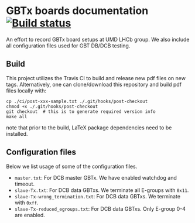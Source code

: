 # GBTx boards documentation [![Build status](https://travis-ci.com/umd-lhcb/gbtx_brds_doc.svg?master)](https://travis-ci.com/umd-lhcb/gbtx_brds_doc)
An effort to record GBTx board setups at UMD LHCb group. We also include all
configuration files used for GBT DB/DCB testing.

## Build
This project utilizes the Travis CI to build and release new pdf files on new tags.
Alternatively, one can clone/download this repository and build pdf files locally with:
```
cp ./ci/post-xxx-sample.txt ./.git/hooks/post-checkout
chmod +x ./.git/hooks/post-checkout
git checkout  # this is to generate required version info
make all
```
note that prior to the build, LaTeX package dependencies need to be installed.

## Configuration files
Below we list usage of some of the configuration files.

* `master.txt`: For DCB master GBTx. We have enabled watchdog and timeout.
* `slave-Tx.txt`: For DCB data GBTxs. We terminate all E-groups with `0x11`.
* `slave-Tx-wrong_termination.txt`: For DCB data GBTxs. We terminate with `0xff`.
* `slave-Tx-reduced_egroups.txt`: For DCB data GBTxs. Only E-group 0-4 are enabled.
